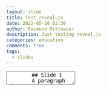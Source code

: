 ```yaml
---
layout: slide
title: Test reveal.js
date: 2022-05-10 02:30
author: Raimund Rittnauer
description: Just testing reveal.js
categories: education
comments: true
tags:
  - slides
---
```


<section data-markdown>
    <textarea data-template>
        ## Slide 1
        A paragraph with some text and a [link](http://hakim.se).
        ---
        ## Slide 2
        ---
        ## Slide 3
    </textarea>
</section>
